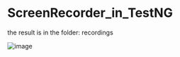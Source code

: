# ScreenRecorder_in_TestNG

the result is in the folder: recordings

![image](https://user-images.githubusercontent.com/7100940/211355154-e4bdc06c-8bea-4b78-b296-55e1bf23676e.png)

